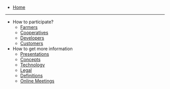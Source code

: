 * [Home](/)

--- 

* How to participate?
  * [Farmers](/tf_farming/README.md)
  * [Cooperatives](/tf_farming/text.md)
  * [Developers](/developers/README.md)
  * [Customers](/customers/README.md)
* How to get more information
  * [Presentations](/presentations/README.md)
  * [Concepts](/concepts/README.md)
  * [Technology](/tf_technology/README.md)
  * [Legal](/legal/README.md)
  * [Definitions](/definitions/README.md)
  * [Online Meetings](/online_meetings/README.md)
